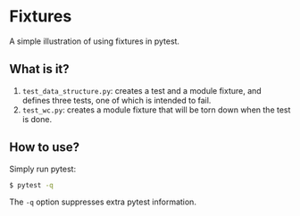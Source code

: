 # Fixtures
A simple illustration of using fixtures in pytest.

## What is it?
1. `test_data_structure.py`: creates a test and a module fixture, and
    defines three tests, one of which is intended to fail.
1. `test_wc.py`: creates a module fixture that will be torn down when
    the test is done.

## How to use?
Simply run pytest:
```bash
$ pytest -q
```
The `-q` option suppresses extra pytest information.

